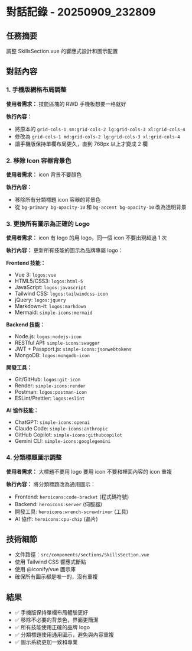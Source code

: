 # 對話記錄 - 20250909_232809

## 任務摘要
調整 SkillsSection.vue 的響應式設計和圖示配置

## 對話內容

### 1. 手機版網格布局調整
**使用者需求：** 技能區塊的 RWD 手機板想要一格就好

**執行內容：**
- 將原本的 `grid-cols-1 sm:grid-cols-2 lg:grid-cols-3 xl:grid-cols-4` 
- 修改為 `grid-cols-1 md:grid-cols-2 lg:grid-cols-3 xl:grid-cols-4`
- 讓手機版保持單欄布局更久，直到 768px 以上才變成 2 欄

### 2. 移除 Icon 容器背景色
**使用者需求：** icon 背景不要顏色

**執行內容：**
- 移除所有分類標題 icon 容器的背景色
- 從 `bg-primary bg-opacity-10` 和 `bg-accent bg-opacity-10` 改為透明背景

### 3. 更換所有圖示為正確的 Logo
**使用者需求：** icon 有 logo 的用 logo，同一個 icon 不要出現超過 1 次

**執行內容：**
更新所有技能的圖示為品牌專屬 logo：

**Frontend 技能：**
- Vue 3: `logos:vue`
- HTML5/CSS3: `logos:html-5`
- JavaScript: `logos:javascript`
- Tailwind CSS: `logos:tailwindcss-icon`
- jQuery: `logos:jquery`
- Markdown-it: `logos:markdown`
- Mermaid: `simple-icons:mermaid`

**Backend 技能：**
- Node.js: `logos:nodejs-icon`
- RESTful API: `simple-icons:swagger`
- JWT + Passport.js: `simple-icons:jsonwebtokens`
- MongoDB: `logos:mongodb-icon`

**開發工具：**
- Git/GitHub: `logos:git-icon`
- Render: `simple-icons:render`
- Postman: `logos:postman-icon`
- ESLint/Prettier: `logos:eslint`

**AI 協作技能：**
- ChatGPT: `simple-icons:openai`
- Claude Code: `simple-icons:anthropic`
- GitHub Copilot: `simple-icons:githubcopilot`
- Gemini CLI: `simple-icons:googlegemini`

### 4. 分類標題圖示調整
**使用者需求：** 大標題不要用 logo 要用 icon 不要和裡面內容的 icon 重複

**執行內容：**
將分類標題改為通用圖示：
- Frontend: `heroicons:code-bracket` (程式碼符號)
- Backend: `heroicons:server` (伺服器)
- 開發工具: `heroicons:wrench-screwdriver` (工具)
- AI 協作: `heroicons:cpu-chip` (晶片)

## 技術細節
- 文件路徑：`src/components/sections/SkillsSection.vue`
- 使用 Tailwind CSS 響應式斷點
- 使用 @iconify/vue 圖示庫
- 確保所有圖示都是唯一的，沒有重複

## 結果
- ✅ 手機版保持單欄布局體驗更好
- ✅ 移除不必要的背景色，界面更簡潔
- ✅ 所有技能使用正確的品牌 logo
- ✅ 分類標題使用通用圖示，避免與內容重複
- ✅ 圖示系統更加一致和專業